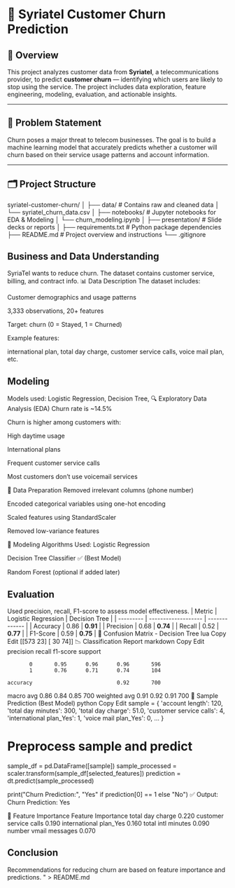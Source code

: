 # 📱 Syriatel Customer Churn Prediction

## 🧠 Overview

This project analyzes customer data from **Syriatel**, a telecommunications provider, to predict **customer churn** — identifying which users are likely to stop using the service. The project includes data exploration, feature engineering, modeling, evaluation, and actionable insights.

---

## 🎯 Problem Statement

Churn poses a major threat to telecom businesses. The goal is to build a machine learning model that accurately predicts whether a customer will churn based on their service usage patterns and account information.

---

## 🗂️ Project Structure

syriatel-customer-churn/
│
├── data/ # Contains raw and cleaned data
│ └── syriatel_churn_data.csv
│
├── notebooks/ # Jupyter notebooks for EDA & Modeling
│ └── churn_modeling.ipynb
│
├── presentation/ # Slide decks or reports
│
├── requirements.txt # Python package dependencies
├── README.md # Project overview and instructions
└── .gitignore

## Business and Data Understanding
SyriaTel wants to reduce churn. The dataset contains customer service, billing, and contract info.
📊 Data Description
The dataset includes:

Customer demographics and usage patterns

3,333 observations, 20+ features

Target: churn (0 = Stayed, 1 = Churned)

Example features:

international plan, total day charge, customer service calls, voice mail plan, etc.

## Modeling
Models used: Logistic Regression, Decision Tree,
🔍 Exploratory Data Analysis (EDA)
Churn rate is ~14.5%

Churn is higher among customers with:

High daytime usage

International plans

Frequent customer service calls

Most customers don’t use voicemail services

🧪 Data Preparation
Removed irrelevant columns (phone number)

Encoded categorical variables using one-hot encoding

Scaled features using StandardScaler

Removed low-variance features

🤖 Modeling
Algorithms Used:
Logistic Regression

Decision Tree Classifier ✅ (Best Model)

Random Forest (optional if added later)

## Evaluation
Used precision, recall, F1-score to assess model effectiveness.
| Metric    | Logistic Regression | Decision Tree |
| --------- | ------------------- | ------------- |
| Accuracy  | 0.86                | **0.91**      |
| Precision | 0.68                | **0.74**      |
| Recall    | 0.52                | **0.77**      |
| F1-Score  | 0.59                | **0.75**      |
🔹 Confusion Matrix - Decision Tree
lua
Copy
Edit
[[573  23]
 [ 30  74]]
📉 Classification Report
markdown
Copy
Edit
              precision    recall  f1-score   support

           0       0.95      0.96      0.96       596
           1       0.76      0.71      0.74       104

    accuracy                           0.92       700
   macro avg       0.86      0.84      0.85       700
weighted avg       0.91      0.92      0.91       700
🧪 Sample Prediction (Best Model)
python
Copy
Edit
sample = {
    'account length': 120,
    'total day minutes': 300,
    'total day charge': 51.0,
    'customer service calls': 4,
    'international plan_Yes': 1,
    'voice mail plan_Yes': 0,
    ...
}

# Preprocess sample and predict
sample_df = pd.DataFrame([sample])
sample_processed = scaler.transform(sample_df[selected_features])
prediction = dt.predict(sample_processed)

print("Churn Prediction:", "Yes" if prediction[0] == 1 else "No")
✅ Output: Churn Prediction: Yes

🔎 Feature Importance
Feature	Importance
total day charge	0.220
customer service calls	0.190
international plan_Yes	0.160
total intl minutes	0.090
number vmail messages	0.070

## Conclusion
Recommendations for reducing churn are based on feature importance and predictions.
" > README.md
